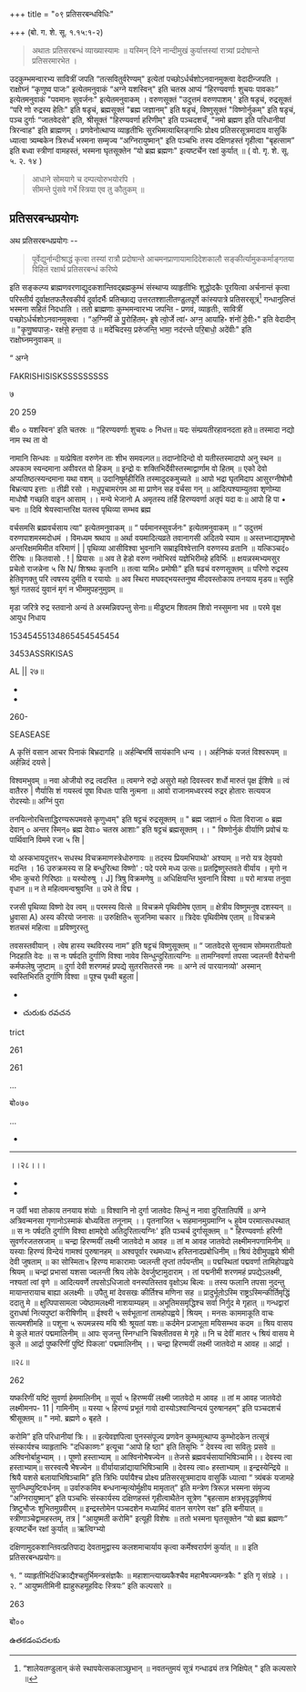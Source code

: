 +++
title = "०९ प्रतिसरबन्धविधिः"

+++
(बो. ग. शे. सू. १.१५:१-२) 

> अथातः प्रतिसरबन्धं व्याख्यास्यामः ॥ यस्मिन् दिने नान्दीमुखं कुर्यात्तस्यां रात्र्यां प्रदोषान्ते प्रतिसरमारभेत । 

उदकुम्भमन्वारभ्य सावित्रीं जपति “तत्सवितुर्वरेण्यम्" इत्येतां पच्छोऽर्धर्चशोऽनवानमुक्त्वा वेदादीन्जपति । राक्षोघ्नं “कृणुष्व पाजः” इत्येतमनुवाकं “अग्ने यशस्विन्" इति चतस्र आप्यं “हिरण्यवर्णाः शुचयः पावकाः” इत्येतमनुवाकं "पवमानः सुवर्जनः" इत्येतमनुवाकम् । वरुणसूक्तं "उदुत्तमं वरुणपाशम् ' इति षडृचं, रुद्रसूक्तं “परि णो रुद्रस्य हेतिः" इति षडृचं, ब्रह्मसूक्तं "ब्रह्म जज्ञानम्" इति षडृचं, विष्णुसूक्तं "विष्णोर्नुकम्" इति षडृचं, पञ्च दुर्गाः “जातवेदसे” इति, श्रीसूक्तं "हिरण्यवर्णा हरिणीम्" इति पञ्चदशर्चं, "नमो ब्रह्मण इति परिधानीयां त्रिरन्वाह" इति ब्राह्मणम् । प्रणवेनोत्थाप्य व्याहृतीभिः सुरभिमत्याब्लिङ्गाभिः प्रोक्ष्य प्रतिसरसूत्रमादाय वासुकिं ध्यात्वा त्र्यम्बकेन त्रिरुर्ध्वं भस्मना सम्मृज्य “अग्निरायुष्मान्" इति पञ्चभिः तस्य दक्षिणहस्तं गृहीत्वा "बृहत्साम” इति बध्वा स्त्रीणां वामहस्तं, भस्मना घृतसूक्तेन “यो ब्रह्म ब्रह्मणः" इत्यष्टर्चेन रक्षां कुर्यात् ॥ ( वो. गृ. शे. सू. ५. २. १४ ) 

> आधाने सोमयागे च दम्पत्योरुभयोरपि ।  
सीमन्ते पुंसवे गर्भे स्त्रिया एव तु कौतुकम् ॥

## प्रतिसरबन्धप्रयोगः

अथ प्रतिसरबन्धप्रयोगः -- 

> पूर्वेद्युर्नान्दीश्राद्धं कृत्वा तस्यां रात्रौ प्रदोषान्ते आचमनप्राणायामादिदेशकालौ सङ्कीर्त्यामुककर्माङ्गतया विहितं रक्षार्थ प्रतिसरबन्धं करिष्ये 

इति सङ्कल्प्य ब्राह्मणवरणाद्युदकशान्तिवद्ब्रह्मकुम्भं संस्थाप्य व्याहृतीभिः शुद्धोदकैः पूरयित्वा अर्चनान्तं कृत्वा परिस्तीर्य दूर्वाक्षतफलैरवकीर्य दूर्वादर्भैः प्रतिच्छाद्य उत्तरतश्शालीतण्डुलपूर्णे कांस्यपात्रे प्रतिसरसूत्रं[^१] गन्धानुलिप्तं भस्मना सहितं निदधाति । ततो ब्राह्मणाः कुम्भमन्वारभ्य जपन्ति - प्रणवं, व्याहृतीः, सावित्रीं पच्छोऽर्धर्चशोऽनवानमुक्त्वा । “अ॒ग्निमी॑ ळे पु॒रोहि॑तम्॰ इ॒षे त्वो॒र्जे त्वा॑॰ अग्न॒ आया॑हि॰ शंनो॑ दे॒वीः॰" इति वेदादीन् ॥ "कृ॒णु॒ष्वपाजः॒॰ रक्ष॑से॒ हन्त॒वा उ॑ ॥ मदे॑चिदस्य॒ प्ररु॑जन्ति॒ भामा॒ नद॑रन्ते परि॒बाधो॒ अदे॑वीः" इति राक्षोघ्नमनुवाकम् ॥ 

[^१]: “शालेयतण्डुलान् कंसे स्थापयेत्सकलाञ्छुभान् ॥ नवतन्तुमयं सूत्रं गन्धाढ्यं तत्र निक्षिपेत् " इति कल्पसारे ॥

“ अग्ने

FAKRISHISISKSSSSSSSSS



७

20 259

बी० ० यशस्विन' इति चतस्रः ॥ “हिरण्यवर्णाः शुचयः ० निधत्त॥ यदः संम्प्रयतीरहावनदता हते॥ तस्मादा नद्यो नाम स्थ ता वो

नामानि सिन्धवः ॥ यत्प्रेषिता वरुणेन ताः शीभ समवल्गत॥ तदाप्नोदिन्दो वो यतीस्तस्मादापो अनु स्थन ॥ अपकाम स्यन्दमाना अवीवरत वो हिकम् ॥ इन्द्रो वः शक्तिभिर्देवीस्तस्माद्वार्णाम वो हितम् ॥ एको देवो अप्यतिष्ठत्स्यन्दमाना यथा वशम् ॥ उदानिषुर्महीरिति तस्मादुदकमुच्यते ॥ आपो भद्रा घृतमिदाप आसुरग्नीषोमौ बिभ्रत्याप इत्ताः ॥ तीव्री रसो । मधुपृचामरंगम आ मा प्राणेन सह वर्चसा गन् ॥ आदित्पश्याम्युतवा शृणोम्या माधोषौ गच्छति वाइन आसाम् ।। मन्ये भेजानो A अमृतस्य तर्हि हिरण्यवर्णा अतृपं यदा वः॥ आपो हि पा • चनः ॥ दिवि श्रेयस्वान्तरिक्ष यतस्व पृथिव्या सम्भव ब्रह्म

वर्चसमसि ब्रह्मवर्चसाय त्या" इत्येतमनुवाकम् ॥ “ पर्वमानस्सुवर्जनः" इत्येतमनुवाकम् ॥ “ उदुत्तमं वरुणपाशमस्मदोधमं । विमध्यम श्रथाय ॥ अर्था वयमादित्यव्रते तवानागसी अदितये स्याम ॥ अस्तभ्नाद्यामृषभो अन्तरिक्षममिमीत वरिमाणं | | पृथिव्या आसीविश्वा भुवनानि सम्राइविश्वेत्तानि वरुणस्य व्रतानि ॥ यत्किञ्चदं० रीरिषः ॥ कितवासो . ! | प्रियासः ॥ अव ते हेडो वरुण नमोभिरवं यज्ञेभिरीमहे हविर्भिः ॥ क्षयन्नस्मभ्यमसुर प्रचेतो राजन्नेना ५ सि N/ शिश्रथः कृतानि ॥ तत्वा यामि० प्रमोषीः" इति षढचं वरुणसूक्तम् ॥ परिणो रुद्रस्य हेतिवृणक्तु परि त्वषस्य दुर्मति व रयायोः ॥ अव स्थिरा मघवद्भयस्तनुष्व मीदवस्तोकाय तनयाय मृडय॥ स्तुहि श्रुतं गतसदं युवानं मृगं न भीममुपहनुमुग्रम् ॥

मृडा जरित्रे रुद्र स्तवानो अन्यं ते अस्मन्निवपन्तु सेनाः॥ मीढुष्टम शिवतम शिवो नस्सुमना भव ॥ परमे वृक्ष आयुध निधाय

15345455134865454545454

3453ASSRKISAS

AL || २७॥

-

-

260-

SEASEASE

A कृत्तिं वसान आचर पिनाकं बिभ्रदागहि ॥ अर्हन्बिभर्षि सायंकानि धन्य ।। अर्हनिष्कं यजतं विश्वरूपम् ॥ अर्हन्निदं दयसे |

विश्वमभुवम् ॥ नवा ओजीयो रुद्र त्वदस्ति ॥ त्वमग्ने रुद्रो असुरो महो दिवस्त्वर शर्धो मारुतं पृक्ष ईशिषे ॥ त्वं वातैररु | णैर्यासि शं गयस्त्वं पूषा विधतः पासि नुत्मना ॥ आवो राजानमध्वरस्य॑ रुद्रर होतारः सत्ययज रोदस्योः॥ अग्निं पुरा

तनयित्नोरचित्ताद्धिरण्यरूपमवसे कृणुध्वम्" इति षट्टचं रुद्रसूक्तम् ॥ " ब्रह्म जज्ञानं ० पिता विराजा ० ब्रह्म देवान् ० अन्तर स्मिन्० ब्रह्म देवाः० चतस्र आशाः” इति षट्टचं ब्रह्मसूक्तम् ।। " विष्णोर्नुकं वीर्याणि प्रवोचं यः पार्थिवानि विममे रजा ५ सि |

यो अस्कभायदुत्तर५ सधस्थ विचक्रमाणस्त्रेधोरुगायः ॥ तदस्य प्रियमभिपाथो' अश्याम् ॥ नरो यत्र देव॒यवो मदन्ति । 16 उरुक्रमस्य स हि बन्धुरित्था विष्णो' : पदे परमे मध्य उत्सः॥ प्रतद्विष्णुस्तवते वीर्याय । मृगो न भीमः कुचरो गिरिष्ठाः ॥ यस्योरुषु । J] त्रिषु विक्रमणेषु ॥ अधिक्षियन्ति भुवनानि विश्वा ॥ परो मात्रया तनुवा वृधान ॥ न ते महित्वमन्वश्रुवन्ति ॥ उभे ते विद्म ।

रजसी पृथिव्या विष्णो देव त्वम् ॥ परमस्य वित्से ॥ विचक्रमे पृथिवीमेष एताम् ॥ क्षेत्रीय विष्णुमनुष दशस्यन् ॥ ध्रुवासा A) अस्य कीरयो जनासः ॥ उरुक्षिति५ सुजनिमा चकार ॥ त्रिदेवः पृथिवीमेष एताम् ॥ विचक्रमे शतचसं महित्वा ॥ प्रविष्णुरस्तु

तवसस्तवीयान् । त्वेष हास्य स्थविरस्य नाम” इति षट्टचं विष्णुसूक्तम् ॥ “ जातवेदसे सुनवाम सोममरातीयतो निदहाति वेदः ॥ स नः पर्षदति दुर्गाणि विश्वा नावेव सिन्धुन्दुरितात्यग्निः ॥ तामग्निवर्णा तपसा ज्वलन्ती वैरोचनी कर्मफलेषु जुष्टाम् ॥ दुर्गा देवी शरणमहं प्रपद्ये सुतरसितरसे नमः ॥ अग्ने त्वं पारयानव्यो' अस्मान् स्वस्तिभिरति दुर्गाणि विश्वा ॥ पूश्च पृथ्वी बहुला |

-

- చురుకు రవచన

trict

261

261

...

बो०७०

...

-

-----

।।२८।।।

-

-

न उर्वी भवा तोकाय तनयाय शंयोः ॥ विश्वानि नो दुर्गा जातवेदः सिन्धुं न नावा दुरितातिपर्षि ॥ अग्ने अत्रिवन्मनसा गृणानोऽस्माकं बोध्यविता तनूनाम् ।। पृतनाजित ५ सहमानमुग्रमाग्नि ५ हुवेम परमात्सधस्थात् ॥ स नः पर्षदति दुर्गाणि विश्वा क्षामद्देवो अतिदुरितात्यग्निः' इति पञ्चर्च दुर्गासूक्तम् ॥ " हिरण्यवर्णाः हरिणी सुवर्णरजतस्रजाम् ॥ चन्द्रा हिरण्मयीं लक्ष्मी जातवेदो म आवह ॥ तां म आवह जातवेदो लक्ष्मीमनपगामिनीम् ॥ यस्याः हिरण्यं विन्देयं गामश्वं पुरुषानहम् ॥ अश्वपूर्वार रथमध्या५ हस्तिनादप्रबोधिनीम् ॥ श्रियं देवीमुपह्वये श्रीमी देवी जुषताम् ॥ का सोस्मिता५ हिरण्य माकारामाः ज्वलन्ती तृप्तां तर्पयन्तीम् ॥ पद्मस्थितां पद्मवर्णा तामिहोपह्वये श्रियम् ॥ चन्द्रां प्रभासां यशसा ज्वलन्ती श्रिय लोके देवर्जुष्टामुदाराम् । तां पद्मनीमी शरणमहं प्रपद्येऽलक्ष्मी, नश्यतां त्वां वृणे ॥ आदित्यवर्णे तपसोऽधिजातो वनस्पतिस्तव वृक्षोऽथ बिल्वः ॥ तस्य फलानि तपसा नुदन्तु मायान्तरायाच बाह्या अलक्ष्मीः ॥ उपैतु मां देवसखः कीर्तिश्च मणिना सह ॥ प्रादुर्भूतोऽस्मि राष्ट्रऽस्मिन्कीर्तिमृद्धिं ददातु मे ॥ क्षुत्पिपासामला ज्येष्ठामलक्ष्मी नाशयाम्यहम् ॥ अभूतिमसमृद्धिश्च सर्वा निर्गुद मे गृहात् ॥ गन्धद्वारां दुराधर्षा नित्यपुष्टां करीषिणीम् ॥ ईश्वरी ५ सर्वभूतानां तामहोपह्वये | श्रियम् । मनसः काममाकूति वाचः सत्यमशीमहि ॥ पशूना ५ रूपमन्नस्य मयि श्रीः श्रूयतां यशः॥ कर्दमेन प्रजाभूता मयिसम्भव कदम ॥ श्रिय वासय मे कुले मातरं पद्ममालिनीम् ॥ आपः सृजन्तु स्निग्धानि चिक्लीतवस मे गृहे ॥ नि च देवीं मातर ५ श्रियं वासय मे कुले ॥ आर्द्रा पुष्करिणीं पुष्टिं पिकला' पद्ममालिनीम् ।। चन्द्रा हिरण्मयीं लक्ष्मी जातवेदो म आवह ॥ आर्द्रा ।

॥२८॥

262

यष्करिणीं यष्टिं सुवर्णा हेममालिनीम् ॥ सूर्या ५ हिरण्मयीं लक्ष्मी जातवेदो म आवह ॥ तां म आवह जातवेदो लक्ष्मीमनप- 11 | गामिनीम् ॥ यस्या ५ हिरण्यं प्रभूतं गावो दास्योऽश्वान्विन्दयं पुरुषानहम्” इति पञ्चदशर्च श्रीसूक्तम् ॥ " नमो. ब्रह्मणे ० बृहते ।

करोमि” इति परिधानीयां त्रिः। ॥ इत्येवज्ञपित्वा पुनस्संपूज्य प्रणवेन कुम्भमुत्थाप्य कुम्भोदकेन तत्सूत्रं संस्कार्यश्च व्याहृताभिः "दधिकाव्णः” इत्यूचा “आपो हि ष्ठा" इति तिसृभिः “ देवस्य त्वा सवितुः प्रसवे ॥ अश्विनोर्बाहुभ्याम् ।। पूष्णो हस्ताभ्याम् ॥ आश्विनोभैषज्येन ॥ तेजसे ब्रह्मवर्चसायाभिषिञ्चामि।। देवस्य त्वा हस्ताभ्याम्॥ सरस्वत्यै भैषज्येन ॥ वीर्यायान्नांद्यायाभिषिञ्चामि ॥ देवस्य त्वा० हस्ताभ्याम् ॥ इन्द्रस्येन्द्रिये ॥ श्रियै यशसे बलायाभिषिञ्चामि” इति त्रिभिः पर्यायैश्च प्रोक्ष्य प्रतिसरसूत्रमादाय वासुकिं ध्यात्वा “ त्र्यंबकं यजामहे सुगन्धिम्पुष्टिवर्धनम् ॥ उर्वारुकमिव बन्धनान्मृत्योर्मुक्षीय मामृतात्” इति मन्त्रेण त्रिरूज़ भस्मना संमृज्य “अग्निरायुष्मान्” इति पञ्चभिः संस्कार्यस्य दक्षिणहस्तं गृहीत्वाथैतेन सूत्रेण "बृहत्साम क्षत्रभृवृद्धवृष्णियं त्रिष्टुभौजः शुभितमुग्रवीरम् ॥ इन्द्रस्तोमेन पञ्चदशेन मध्यामिदं वातन सगरेण रक्ष” इति बनीयात् ॥ स्त्रीणाञ्चेद्वामहस्तम्, तत्र | “आयुष्मती करोमि" इत्यूही विशेषः ॥ ततो भस्मना घृतसूक्तेन “यो ब्रह्म ब्रह्मणः” इत्यष्टर्चेन रक्षां कुर्यात् ॥ ऋत्विग्भ्यो

दक्षिणामुदकशान्तिवत्प्रतिपाद्य देवतामुद्वास्य कलशमाचार्याय कृत्वा कर्मेश्वरार्पणं कुर्यात् ॥ ॥ इति प्रतिसरबन्धप्रयोगः॥

१. “ व्याहृतीभिर्दधिक्राद्यैश्चतुर्भिमन्त्रसंज्ञकैः ॥ महाशान्त्याख्यकैश्चैव महाभैषज्यमन्त्रकैः " इति गृ संग्रहे ।। २. “ आयुष्मतीमिनी ह्याहुरूहमूहविदः स्त्रियः” इति कल्पसारे ॥

263

बो००

ఉతకడంపదలకు